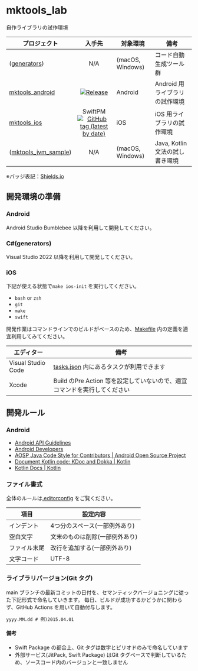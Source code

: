 # mktools_lab
自作ライブラリの試作環境

プロジェクト | 入手先 | 対象環境 | 備考
--- | :---: | --- | ---
([generators](./generators/)) | N/A | (macOS, Windows) | コード自動生成ツール群
[mktools_android](./android/) | [![Release](https://jitpack.io/v/tshion/mktools_lab.svg)](https://jitpack.io/#tshion/mktools_lab) | Android | Android 用ライブラリの試作環境
[mktools_ios](./ios/) | SwiftPM<br />[![GitHub tag (latest by date)](https://img.shields.io/github/v/tag/tshion/mktools_lab)](https://github.com/tshion/mktools_lab/tags) | iOS | iOS 用ライブラリの試作環境
([mktools_jvm_sample](./jvm_sample/)) | N/A | (macOS, Windows) | Java, Kotlin 文法の試し書き環境

※バッジ表記：[Shields.io](https://shields.io/)


## 開発環境の準備
### Android
Android Studio Bumblebee 以降を利用して開発してください。

### C#(generators)
Visual Studio 2022 以降を利用して開発してください。

### iOS
下記が使える状態で```make ios-init``` を実行してください。

* ```bash``` or ```zsh```
* ```git```
* ```make```
* ```swift```

開発作業はコマンドラインでのビルドがベースのため、[Makefile](./Makefile) 内の定義を適宜利用してみてください。

エディター | 備考
--- | ---
Visual Studio Code | [tasks.json](./.vscode/tasks.json) 内にあるタスクが利用できます
Xcode | Build のPre Action 等を設定していないので、適宜コマンドを実行してください


## 開発ルール
### Android
* [Android API Guidelines](https://android.googlesource.com/platform/developers/docs/+/refs/heads/master/api-guidelines/index.md)
* [Android Developers](https://developer.android.com/)
* [AOSP Java Code Style for Contributors | Android Open Source Project](https://source.android.com/setup/contribute/code-style)
* [Document Kotlin code: KDoc and Dokka | Kotlin](https://kotlinlang.org/docs/kotlin-doc.html)
* [Kotlin Docs | Kotlin](https://kotlinlang.org/docs/home.html)

### ファイル書式
全体のルールは[.editorconfig](./.editorconfig) をご覧ください。

項目 | 設定内容
--- | ---
インデント | 4つ分のスペース(一部例外あり)
空白文字 | 文末のものは削除(一部例外あり)
ファイル末尾 | 改行を追加する(一部例外あり)
文字コード | UTF-8

### ライブラリバージョン(Git タグ)
main ブランチの最新コミットの日付を、セマンティックバージョニングに従った下記形式で命名していきます。
毎日、ビルドが成功するかどうかに関わらず、GitHub Actions を用いて自動付与します。

```
yyyy.MM.dd # 例)2015.04.01
```

#### 備考
* Swift Package の都合上、Git タグは数字とピリオドのみで命名しています
* 外部サービス(JitPack, Swift Package) はGit タグベースで判断しているため、ソースコード内のバージョンと一致しません
